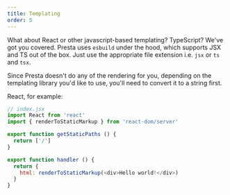 ```yaml
---
title: Templating
order: 5
---
```


What about React or other javascript-based templating? TypeScript? We've got you covered.
Presta uses `esbuild` under the hood, which supports JSX and TS out of the box.
Just use the appropriate file extension i.e. `jsx` or `ts` and `tsx`.

Since Presta doesn't do any of the rendering for you, depending on the
templating library you'd like to use, you'll need to convert it to a string
first.

React, for example:

```javascript
// index.jsx
import React from 'react'
import { renderToStaticMarkup } from 'react-dom/server'

export function getStaticPaths () {
  return ['/']
}

export function handler () {
  return {
    html: renderToStaticMarkup(<div>Hello world!</div>)
  }
}
```
